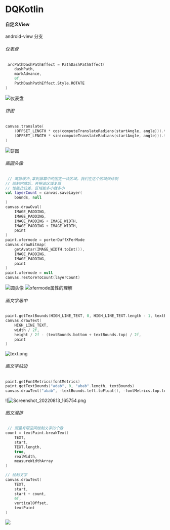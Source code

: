 # DQKotlin

#### 自定义View 
android-view 分支
###### 仪表盘
```kotlin
 arcPathDashPathEffect = PathDashPathEffect(
    dashPath,
    markAdvance,
    0f,
    PathDashPathEffect.Style.ROTATE
)
```
![仪表盘](https://upload-images.jianshu.io/upload_images/4997216-16a358f813540fc9.png?imageMogr2/auto-orient/strip%7CimageView2/2/w/1240)
###### 饼图
```kotlin
canvas.translate(
    (OFFSET_LENGTH * cos(computeTranslateRadians(startAngle, angle))).toFloat(),
    (OFFSET_LENGTH * sin(computeTranslateRadians(startAngle, angle))).toFloat()
)
```
![饼图](https://upload-images.jianshu.io/upload_images/4997216-d47ad63bf134b6bc.png?imageMogr2/auto-orient/strip%7CimageView2/2/w/1240)
###### 画圆头像
```kotlin
 // 离屏缓冲,拿到屏幕中的固定一块区域，我们在这个区域做绘制
// 绘制完成后，再把该区域复原
// 性能比较差，区域能多小就多小
val layerCount = canvas.saveLayer(
    bounds, null
)
canvas.drawOval(
    IMAGE_PADDING,
    IMAGE_PADDING,
    IMAGE_PADDING + IMAGE_WIDTH,
    IMAGE_PADDING + IMAGE_WIDTH,
    paint
)
paint.xfermode = porterDuffXFerMode
canvas.drawBitmap(
    getAvatar(IMAGE_WIDTH.toInt()),
    IMAGE_PADDING,
    IMAGE_PADDING,
    paint
)
paint.xfermode = null
canvas.restoreToCount(layerCount)
```
![圆头像](https://upload-images.jianshu.io/upload_images/4997216-dbb832d5c57217af.png?imageMogr2/auto-orient/strip%7CimageView2/2/w/1240)
![xfermode属性的理解](https://upload-images.jianshu.io/upload_images/4997216-9ecc10197bc32f65.png?imageMogr2/auto-orient/strip%7CimageView2/2/w/1240)
###### 画文字居中
```kotlin
paint.getTextBounds(HIGH_LINE_TEXT, 0, HIGH_LINE_TEXT.length - 1, textBounds)
canvas.drawText(
    HIGH_LINE_TEXT,
    width / 2f,
    height / 2f - (textBounds.bottom + textBounds.top) / 2f,
    paint
)
```
![text.png](https://upload-images.jianshu.io/upload_images/4997216-c1f7cf0b32f1148e.png?imageMogr2/auto-orient/strip%7CimageView2/2/w/1240)
###### 画文字贴边
```kotlin
paint.getFontMetrics(fontMetrics)
paint.getTextBounds("adab", 0, "abab".length, textBounds)
canvas.drawText("abab", -textBounds.left.toFloat(), -fontMetrics.top.toFloat(), paint)
```
![![Screenshot_20220813_165754.png](https://upload-images.jianshu.io/upload_images/4997216-0d66b403d4451529.png?imageMogr2/auto-orient/strip%7CimageView2/2/w/1240)
###### 图文混排
```kotlin
 // 测量有限空间绘制文字的个数
count = textPaint.breakText(
    TEXT,
    start,
    TEXT.length,
    true,
    realWidth,
    measureWidthArray
)

// 绘制文字
canvas.drawText(
    TEXT,
    start,
    start + count,
    0f,
    verticalOffset,
    textPaint
)
```
![](https://upload-images.jianshu.io/upload_images/4997216-2e076dfe86a88aa5.png?imageMogr2/auto-orient/strip%7CimageView2/2/w/1240)
